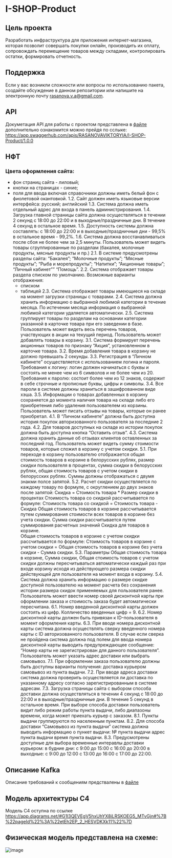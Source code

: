 # I-SHOP-Product
## Цель проекта
Разработать инфраструктура для приложения интернет-магазина, которая позволит совершать покупки онлайн, производить их оплату, сопровождать перемещение товаров между складами, контролировать остатки, формировать отчетность.

## Поддержка
Если у вас возникли сложности или вопросы по использованию пакета, создайте обсуждение в данном репозитории или напишите на электронную почту rasanova.v.a@gmail.com.

## API
Докуметация API для работы с проектом представлена в [файле](https://github.com/VikaRasanova/I-SHOP-Product/blob/main/API/Swagger) дополнительно ознакомится можно прейдя по сслыке: https://app.swaggerhub.com/apis/RASANOVAVIKTORYIA/I-SHOP-Product/1.0.0

## НФТ
### Цвета оформления сайта:
 - фон страниц сайта - лиловый;
 - кнопки на страницах - синие;
 - поля для ввода включая справочники должны иметь белый фон с фиолетовой окантовкой.
1.2. Сайт должен иметь языковые версии интерфейса:
русский;
английский
1.3. Система должна иметь отдельный адрес для входа в панель администрирования.
1.4. Загрузка главной страницы сайта должна осуществляться в течении 2 секунд с 18:00 до 22:00 и в выходные/праздничные дни. В течение 4 секунд в остальное время. 
1.5. Доступность системы должна составлять:
с 18:00 до 22:00 и в выходные/праздничные дни - 99,5%
в остальное время - 99,2%.
1.6. Система должна восстанавливаться после сбоя не более чем за 2,5 минуты.
Пользователь может видеть товары сгруппированные по разделам (бакалея, молочные продукты, мясные продукты и пр.)
2.1. В системе предусмотрены разделы сайта:
“Бакалея”;
“Молочные продукты”;
“Мясные продукты”;
“Рыба и морепродукты”;
“Напитки”;
“Акционные товары”;
“Личный кабинет””
“Помощь”.
	2.2. Система отображает товары раздела списком по умолчанию.
	Возможные варианты отображения:
	- списком
	- таблицей
	2.3. Система отображает товары имеющиеся на складе на момент загрузки страницы с товарами.
	2.4. Система должна хранить информацию о выбранной любимой категории в течение месяца. По истечении месяца информация о выбранной любимой категории удаляется автоматически. 
	2.5. Система группирует товары по разделам на основании категории указанной в карточке товара при его заведении в базе.
Пользователь может видеть весь перечень товаров, участвующих в акции на текущий период. Пользователь может добавлять товары в корзину.
3.1. Система формирует перечень акционных товаров по признаку “Акция”, установленном в карточке товара.
3.2. Время добавления товара в корзину не должно превышать 2 секунды.
3.3. Регистрация в “Личном кабинете” осуществляется с использованием логина и пароля.
Требования к логину: логин должен начинаться с буквы и состоять не менее чем из 6 символов и не более чем из 20.
Требования к паролю: состоит более чем из 12 знаков, содержит в себе строчные и прописные буквы, цифры и символы.
	3.4. Все пароли в системе должны храниться в зашифрованном виде хэша.
3.5. Информации о товарах добавленных в корзину сохраняется до момента наличия товара на складе либо его приобретения либо удаления пользователем из корзины.
Пользователь может писать отзывы на товары, которые он ранее приобретал.
4.1. В “Личном кабинете” должна быть доступна история покупок авторизованного пользователя за последние 2 года.
4.2. Для товаров доступных на складе из истории покупок должна быть доступна кнопка “Оставить отзыв”.
4.3. Система должна хранить данные об отзывах клиентов оставленных за последний год. 
Пользователь может видеть сумму стоимости товаров, которые сложил в корзину с учетом скидки.
5.1. При переходе в корзину пользователю отображается общая стоимость товаров в корзине в белорусских рублях, размер скидки пользователя в процентах, сумма скидки в белорусских рублях, общая стоимость товаров с учетом скидки в белорусских рублях. Суммы должны отображаться с двумя знакми полсе запятой.
5.2. Расчет скидки осуществляется по каждому товару по формуле, с округлением до двух знаков после запятой:
Скидка = Стоимость товара * Размер скидки в процентах
Стоимость товара со скидкой рассчитывается по формуле:
Стоимость товара со скидкой = Стоимость товара - Скидка
Общая стоимость товаров в корзине рассчитывается путем суммирования стоимости всех товаров в корзине без учета скидки.
Сумма скидки рассчитывается путем суммирования расчетных значений Скидка для товаров в корзине.   
Общая стоимость товаров в корзине с учетом скидки рассчитывается по формуле:
Стоимость товаров в корзине с учетом скидки = Общая стоимость товаров в корзине без учета скидки - Сумма скидки.
5.3. Параметры Общая стоимость товара в корзине, Сумма скидки, Общая стоимость товаров с учетом скидки должны пересчитываться автоматически каждый раз при входе корзину исходя из действующего размера скидки действующей для пользователя на момент входа в корзину. 
5.4. Система должна хранить информацию о размере скидке доступной пользователю на момент расчета без сохранения истории размера скидок применяемых для пользователя ранее.
Пользователь может ввести номер своей дисконтной карты при оформлении заказа и стоимость заказа будет автоматически пересчитана.
6.1. Номер введенной дисконтной карты должен состоять из цифр. Колличество введенных цифр = 9. 
6.2. Номер дисконтной карты должен быть привязан к ID-пользователя в момент оформления карты.
6.3. При вводе номера дисконтной карты система должна осуществлять сверку введенного номера карты с ID авторизованного пользователя. В случае если сверка не пройдена система должна под полем для ввода номера дисконтной карты выводить предупреждающее сообщение:
“Номер карты не зарегистрирован для данного пользователя”.
Пользователь может указать адрес доставки или выбрать самовывоз.
7.1. При оформлении заказа пользователю должны быть доступны варианты получения:
доставка курьером
самовывоз из пункта выдачи.
7.2. При вводе адреса доставки система должна проверить осуществляется ли доставка по указанному адресу согласно зарегистрированным в системе адресам.
7.3. Загрузка страницы сайта с выбором способа доставки должна осуществляться в течении 4 секунд с 18:00 до 22:00 и в выходные/праздничные дни. В течение 5 секунд в остальное время. 
При выборе способа доставки пользователь видит либо режим работы пункта выдачи, либо диапазоны времени, когда может приехать курьер с заказом.
8.1. Пункты выдачи группируются по населенным пунктам. 
8.2. Для способа доставки “Самовывоз из пункта выдачи” система должна выводить информацию о пункет выдачи:
№ пункта выдачи
адрес пункта выдачи
время пункта выдачи.
8.3. Предусмотрены доступные для выбора временные интеравлы доставки курьером:
в будние дни:
с 9:00 до 15:00
с 16:00 до 20:00
в выходные:
с 9:00 до 12:00
с 13:00 до 16:00
с 17:00 до 22:00.  

## Описание Кafka
Описание требований к сообщениям предствалены в [файле](https://github.com/VikaRasanova/I-SHOP-Product/blob/main/Kafka/Requirements)

## Модель архитектуры C4
Модель C4 оступна по ссылке https://app.diagrams.net/#G1l3QEVEgV5hxUhYX8iLRSKOEG5_MTvGjn#%7B%22pageId%22%3A%22etEh2EP_2_HESVDKXk11%22%7D

## Физическая модель представлена на схеме:
![image](https://github.com/user-attachments/assets/361f0dfb-58df-43e4-b2ad-1dfc867360c6)
